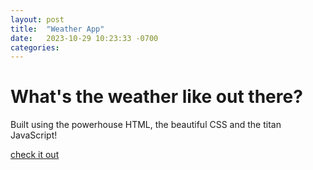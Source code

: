 ```yaml
---
layout: post
title:  "Weather App"
date:   2023-10-29 10:23:33 -0700
categories: 
---
```

# What's the weather like out there?

Built using the powerhouse HTML, the beautiful CSS and the titan JavaScript!

[check it out][weather-app]



[weather-app]: https://codepen.io/aaronhalstonlee/full/jYoRPG